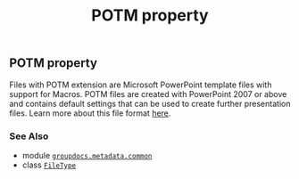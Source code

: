 ﻿---
title: POTM property
second_title: GroupDocs.Metadata for Python via .NET API References
description: 
type: docs
url: /python-net/groupdocs.metadata.common/filetype/potm/
is_root: false
weight: 690
---

## POTM property


Files with POTM extension are Microsoft PowerPoint template files with support for Macros. POTM files
are created with PowerPoint 2007 or above and contains default settings that can be used to create
further presentation files. Learn more about this file format
[here](https://wiki.fileformat.com/presentation/potm/).

### See Also
* module [`groupdocs.metadata.common`](../../)
* class [`FileType`](/metadata/python-net/groupdocs.metadata.common/filetype)
